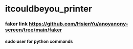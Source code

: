 # itcouldbeyou_printer
### faker link https://github.com/HsienYu/anoyanony-screen/tree/main/faker
#### sudo user for python commands
